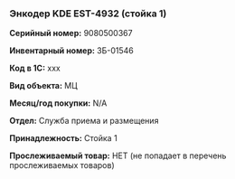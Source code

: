 ### Энкодер KDE EST-4932 (стойка 1) </br>

**Серийный номер:** 9080500367</br>

**Инвентарный номер:** ЗБ-01546 </br>

**Код в 1С:** xxx </br> 

**Вид объекта:** МЦ

**Месяц/год покупки:** N/A </br>

**Отдел:** Служба приема и размещения </br>

**Принадлежность:** Стойка 1</br>

**Прослеживаемый товар:** НЕТ (не попадает в перечень прослеживаемых товаров)

